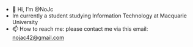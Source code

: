 - 👋 Hi, I’m @NoJc
- Im currently a student studying Information Technology at Macquarie University
- 📫 How to reach me: please contact me via this email: nojac42@gmail.com

<!---
NoJc/NoJc is a ✨ special ✨ repository because its `README.md` (this file) appears on your GitHub profile.
You can click the Preview link to take a look at your changes.
--->
